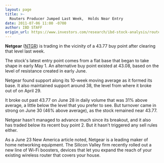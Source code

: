 ```yaml
---
layout: page
title: >-
  Routers Producer Jumped Last Week,  Holds Near Entry
date: 2011-07-06 11:00 -0700
author: IBD STAFF
origin_url: https://www.investors.com/research/ibd-stock-analysis/routers-producer-jumped-last-week-holds-near-entry/
---
```





**Netgear** ([NTGR](https://research.investors.com/quote.aspx?symbol=NTGR)) is trading in the vicinity of a 43.77 buy point after clearing that level last week.

  

The stock's latest entry point comes from a flat base that began to take shape in early May 1. An alternative buy point existed at 43.08, based on the level of resistance created in early June.

  

Netgear found support along its 10-week moving average as it formed its base. It also maintained support around 38, the level from where it broke out of on April 29.

  

It broke out past 43.77 on June 28 in daily volume that was 31% above average, a little below the level that you prefer to see. But turnover came in strong on June 30 (46% above average), as the stock remained near 43.77.

  

Netgear hasn't managed to advance much since its breakout, and it also has traded below its recent buy point 2. But it hasn't triggered any sell rules either.

  

As a June 23 New America article noted, Netgear is a leading maker of home networking equipment. The Silicon Valley firm recently rolled out a new line of Wi-Fi boosters, devices that let you expand the reach of your existing wireless router that covers your house.




